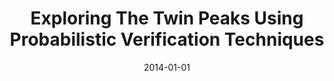 ---
title: "Exploring The Twin Peaks Using Probabilistic Verification Techniques"
date: 2014-01-01
venue: "Proceedings of the 4th International Workshop on Twin Peaks of Requirements and Architecture, TwinPeaks 2014, Hyderabad, India, June 1, 2014"
paperurl: https://doi.org/10.1145/2593861.2593865
authors: "Anitha Murugesan, Lu Feng, Mats Per Erik Heimdahl, Sanjai Rayadurgam, Michael W Whalen and Insup Lee"
---